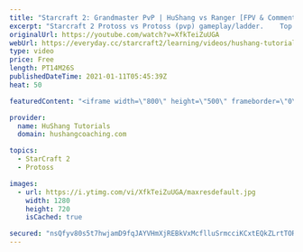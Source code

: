 ```yaml
---
title: "Starcraft 2: Grandmaster PvP | HuShang vs Ranger [FPV & Commentary]"
excerpt: "Starcraft 2 Protoss vs Protoss (pvp) gameplay/ladder.    Top Grandmaster PvP | HuShang vs Ranger [FPV & Commentary] #Starcraft2 #protoss #pvp #commentary  Coaching -------------------------------------------------------------------------- Website: https://www.hushangcoaching.com  Interested in Starcraft"
originalUrl: https://youtube.com/watch?v=XfkTeiZuUGA
webUrl: https://everyday.cc/starcraft2/learning/videos/hushang-tutorials-starcraft-2-grandmaster-pvp-hushang-vs-ranger-fpv-commentary/
type: video
price: Free
length: PT14M26S
publishedDateTime: 2021-01-11T05:45:39Z
heat: 50

featuredContent: "<iframe width=\"800\" height=\"500\" frameborder=\"0\" src=\"https://www.youtube.com/embed/XfkTeiZuUGA\" allow=\"accelerometer; autoplay; encrypted-media; gyroscope; picture-in-picture\" allowfullscreen></iframe>"

provider:
  name: HuShang Tutorials
  domain: hushangcoaching.com

topics:
  - StarCraft 2
  - Protoss

images:
  - url: https://i.ytimg.com/vi/XfkTeiZuUGA/maxresdefault.jpg
    width: 1280
    height: 720
    isCached: true

secured: "nsQfyv80s5t7hwjamD9fqJAYVHmXjREBkVxMcflluSrmcciKCxtEQkZLrtTORyEzobdU7yNcV3omopPbLIBmZRTMbjKuDX2fXNsHNfzf52hTrWGK1Z0SIK/otVrLNOPYPIXu2J+SaB0fHaeqoryda/JaLAipHrzjhkzdPnbaGkrOtPjvSkupPADOO7hNpO+1ZSVmAX+M0Pa4AGMVjI9Ko5VbNvwZok1IdFd14S7sSJm9Gihu6HABxustKglgO1XnyeOpLpLqm6vtJtIfzQldR3yQoYGOJwJ7omxyMc2HnyJbq4Yuf3ag7gjl8JCgYdXq5vRR3ejIecEJrtL/exYm0zORnqAS40Uhc3/bicoPmtTSSu/NXzc+w861F0YYZLG1Pztlbu7RQQNOrOSHehw9loRkJNaIxu1Zs6Gy9UPfu54=;C7gDOtzzXNLk9dTwlQluGw=="
---
```


